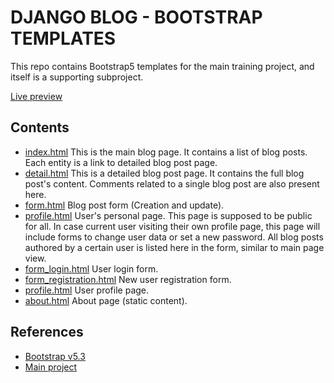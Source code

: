 DJANGO BLOG - BOOTSTRAP TEMPLATES
=================================

This repo contains Bootstrap5 templates for the main training project, and
itself is a supporting subproject.

[Live preview](https://edu-python-course.github.io/blog-bootstrap/)

Contents
--------

- [index.html](./index.html)
  This is the main blog page. It contains a list of blog posts.
  Each entity is a link to detailed blog post page.
- [detail.html](./detail.html)
  This is a detailed blog post page. It contains the full blog post's
  content. Comments related to a single blog post are also present here.
- [form.html](./form.html)
  Blog post form (Creation and update).
- [profile.html](./profile.html)
  User's personal page. This page is supposed to be public for all.
  In case current user visiting their own profile page, this page will
  include forms to change user data or set a new password. All blog posts
  authored by a certain user is listed here in the form, similar to main
  page view.
- [form_login.html](./form_login.html)
  User login form.
- [form_registration.html](./form_registration.html)
  New user registration form.
- [profile.html](./profile.html)
  User profile page.
- [about.html](./about.html)
  About page (static content).

References
----------

- [Bootstrap v5.3](https://getbootstrap.com/docs/5.3/)
- [Main project](https://github.com/edu-python-course/blog)
